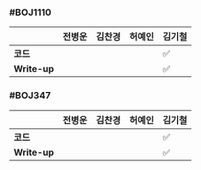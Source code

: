 ### #BOJ1110
|              | 전병운 | 김찬경 | 허예인 | 김기철 | 
| ------------ | ------ | ------ | ------ | ------ | 
| **코드**     |  |  |  | :white_check_mark:|
| **Write-up**|  |  |  | :white_check_mark:|

### #BOJ347
|              | 전병운 | 김찬경 | 허예인 | 김기철 | 
| ------------ | ------ | ------ | ------ | ------ | 
| **코드**     |  |  |  | :white_check_mark:|
| **Write-up**|  |  |  | :white_check_mark:|
